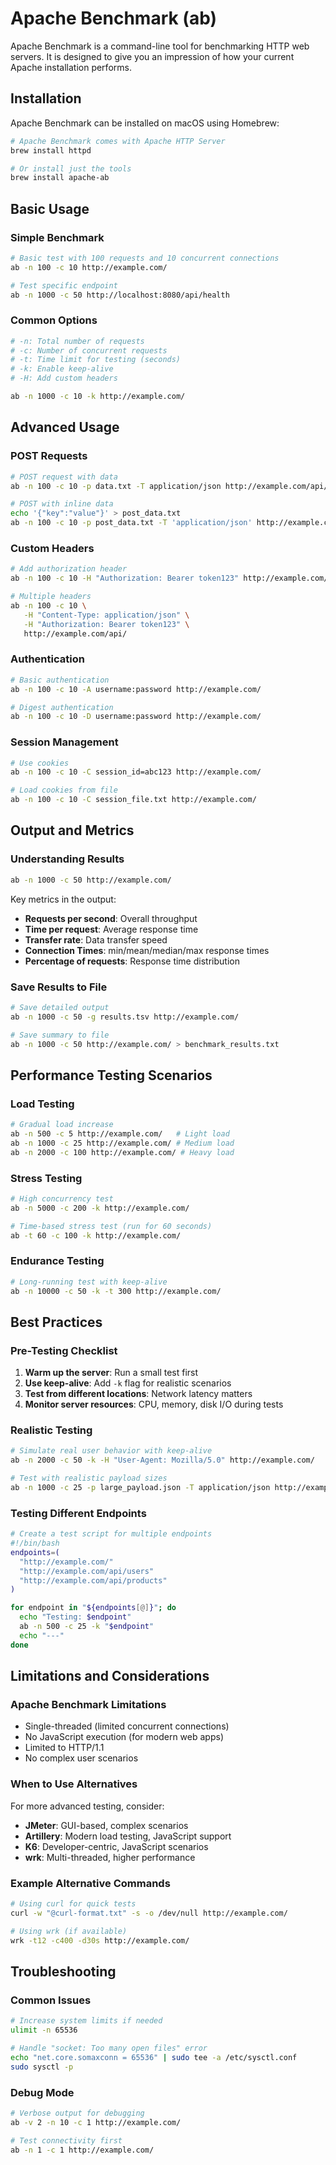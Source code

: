 # Apache Benchmark (ab)

Apache Benchmark is a command-line tool for benchmarking HTTP web servers. It is designed to give you an impression of how your current Apache installation performs.

## Installation

Apache Benchmark can be installed on macOS using Homebrew:

```bash
# Apache Benchmark comes with Apache HTTP Server
brew install httpd

# Or install just the tools
brew install apache-ab
```

## Basic Usage

### Simple Benchmark

```bash
# Basic test with 100 requests and 10 concurrent connections
ab -n 100 -c 10 http://example.com/

# Test specific endpoint
ab -n 1000 -c 50 http://localhost:8080/api/health
```

### Common Options

```bash
# -n: Total number of requests
# -c: Number of concurrent requests
# -t: Time limit for testing (seconds)
# -k: Enable keep-alive
# -H: Add custom headers

ab -n 1000 -c 10 -k http://example.com/
```

## Advanced Usage

### POST Requests

```bash
# POST request with data
ab -n 100 -c 10 -p data.txt -T application/json http://example.com/api/

# POST with inline data
echo '{"key":"value"}' > post_data.txt
ab -n 100 -c 10 -p post_data.txt -T 'application/json' http://example.com/api/
```

### Custom Headers

```bash
# Add authorization header
ab -n 100 -c 10 -H "Authorization: Bearer token123" http://example.com/api/

# Multiple headers
ab -n 100 -c 10 \
   -H "Content-Type: application/json" \
   -H "Authorization: Bearer token123" \
   http://example.com/api/
```

### Authentication

```bash
# Basic authentication
ab -n 100 -c 10 -A username:password http://example.com/

# Digest authentication
ab -n 100 -c 10 -D username:password http://example.com/
```

### Session Management

```bash
# Use cookies
ab -n 100 -c 10 -C session_id=abc123 http://example.com/

# Load cookies from file
ab -n 100 -c 10 -C session_file.txt http://example.com/
```

## Output and Metrics

### Understanding Results

```bash
ab -n 1000 -c 50 http://example.com/
```

Key metrics in the output:
- **Requests per second**: Overall throughput
- **Time per request**: Average response time
- **Transfer rate**: Data transfer speed
- **Connection Times**: min/mean/median/max response times
- **Percentage of requests**: Response time distribution

### Save Results to File

```bash
# Save detailed output
ab -n 1000 -c 50 -g results.tsv http://example.com/

# Save summary to file
ab -n 1000 -c 50 http://example.com/ > benchmark_results.txt
```

## Performance Testing Scenarios

### Load Testing

```bash
# Gradual load increase
ab -n 500 -c 5 http://example.com/   # Light load
ab -n 1000 -c 25 http://example.com/ # Medium load
ab -n 2000 -c 100 http://example.com/ # Heavy load
```

### Stress Testing

```bash
# High concurrency test
ab -n 5000 -c 200 -k http://example.com/

# Time-based stress test (run for 60 seconds)
ab -t 60 -c 100 -k http://example.com/
```

### Endurance Testing

```bash
# Long-running test with keep-alive
ab -n 10000 -c 50 -k -t 300 http://example.com/
```

## Best Practices

### Pre-Testing Checklist

1. **Warm up the server**: Run a small test first
2. **Use keep-alive**: Add `-k` flag for realistic scenarios
3. **Test from different locations**: Network latency matters
4. **Monitor server resources**: CPU, memory, disk I/O during tests

### Realistic Testing

```bash
# Simulate real user behavior with keep-alive
ab -n 2000 -c 50 -k -H "User-Agent: Mozilla/5.0" http://example.com/

# Test with realistic payload sizes
ab -n 1000 -c 25 -p large_payload.json -T application/json http://example.com/api/
```

### Testing Different Endpoints

```bash
# Create a test script for multiple endpoints
#!/bin/bash
endpoints=(
  "http://example.com/"
  "http://example.com/api/users"
  "http://example.com/api/products"
)

for endpoint in "${endpoints[@]}"; do
  echo "Testing: $endpoint"
  ab -n 500 -c 25 -k "$endpoint"
  echo "---"
done
```

## Limitations and Considerations

### Apache Benchmark Limitations

- Single-threaded (limited concurrent connections)
- No JavaScript execution (for modern web apps)
- Limited to HTTP/1.1
- No complex user scenarios

### When to Use Alternatives

For more advanced testing, consider:
- **JMeter**: GUI-based, complex scenarios
- **Artillery**: Modern load testing, JavaScript support
- **K6**: Developer-centric, JavaScript scenarios
- **wrk**: Multi-threaded, higher performance

### Example Alternative Commands

```bash
# Using curl for quick tests
curl -w "@curl-format.txt" -s -o /dev/null http://example.com/

# Using wrk (if available)
wrk -t12 -c400 -d30s http://example.com/
```

## Troubleshooting

### Common Issues

```bash
# Increase system limits if needed
ulimit -n 65536

# Handle "socket: Too many open files" error
echo "net.core.somaxconn = 65536" | sudo tee -a /etc/sysctl.conf
sudo sysctl -p
```

### Debug Mode

```bash
# Verbose output for debugging
ab -v 2 -n 10 -c 1 http://example.com/

# Test connectivity first
ab -n 1 -c 1 http://example.com/
```

